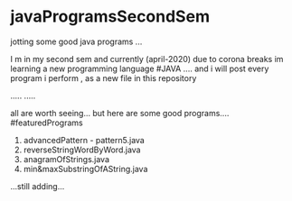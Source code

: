 # javaProgramsSecondSem
jotting some good java programs ... 

I m in my second sem and currently (april-2020) due to corona breaks im learning a new programming language #JAVA ....
and i will post every program i perform , as a new file in this repository 


.....
.....

all are worth seeing... but here are some good programs.... #featuredPrograms 

1) advancedPattern - pattern5.java
2) reverseStringWordByWord.java
3) anagramOfStrings.java
4) min&maxSubstringOfAString.java


...still adding...
